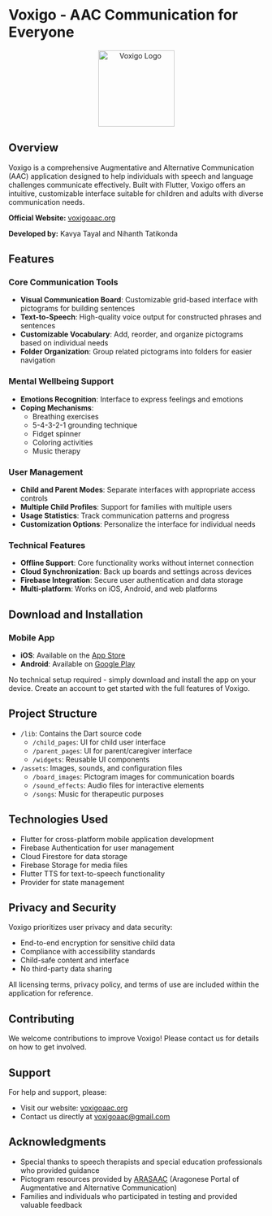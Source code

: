 # Voxigo - AAC Communication for Everyone

<p align="center">
  <img src="app_icon_512.png" alt="Voxigo Logo" width="150">
</p>

## Overview

Voxigo is a comprehensive Augmentative and Alternative Communication (AAC) application designed to help individuals with speech and language challenges communicate effectively. Built with Flutter, Voxigo offers an intuitive, customizable interface suitable for children and adults with diverse communication needs.

**Official Website:** [voxigoaac.org](https://voxigoaac.org)

**Developed by:** Kavya Tayal and Nihanth Tatikonda

## Features

### Core Communication Tools
- **Visual Communication Board**: Customizable grid-based interface with pictograms for building sentences
- **Text-to-Speech**: High-quality voice output for constructed phrases and sentences
- **Customizable Vocabulary**: Add, reorder, and organize pictograms based on individual needs
- **Folder Organization**: Group related pictograms into folders for easier navigation

### Mental Wellbeing Support
- **Emotions Recognition**: Interface to express feelings and emotions
- **Coping Mechanisms**:
  - Breathing exercises
  - 5-4-3-2-1 grounding technique
  - Fidget spinner
  - Coloring activities
  - Music therapy

### User Management
- **Child and Parent Modes**: Separate interfaces with appropriate access controls
- **Multiple Child Profiles**: Support for families with multiple users
- **Usage Statistics**: Track communication patterns and progress
- **Customization Options**: Personalize the interface for individual needs

### Technical Features
- **Offline Support**: Core functionality works without internet connection
- **Cloud Synchronization**: Back up boards and settings across devices
- **Firebase Integration**: Secure user authentication and data storage
- **Multi-platform**: Works on iOS, Android, and web platforms

## Download and Installation

### Mobile App
- **iOS**: Available on the [App Store](https://apps.apple.com/us/app/voxigoaac/id6738032801)
- **Android**: Available on [Google Play](https://play.google.com/store/apps/details?id=com.VoxigoAAC.appcore&pcampaignid=web_share)

No technical setup required - simply download and install the app on your device. Create an account to get started with the full features of Voxigo.

## Project Structure
- `/lib`: Contains the Dart source code
  - `/child_pages`: UI for child user interface
  - `/parent_pages`: UI for parent/caregiver interface
  - `/widgets`: Reusable UI components
- `/assets`: Images, sounds, and configuration files
  - `/board_images`: Pictogram images for communication boards
  - `/sound_effects`: Audio files for interactive elements
  - `/songs`: Music for therapeutic purposes

## Technologies Used
- Flutter for cross-platform mobile application development
- Firebase Authentication for user management
- Cloud Firestore for data storage
- Firebase Storage for media files
- Flutter TTS for text-to-speech functionality
- Provider for state management

## Privacy and Security
Voxigo prioritizes user privacy and data security:
- End-to-end encryption for sensitive child data
- Compliance with accessibility standards
- Child-safe content and interface
- No third-party data sharing

All licensing terms, privacy policy, and terms of use are included within the application for reference.

## Contributing
We welcome contributions to improve Voxigo! Please contact us for details on how to get involved.

## Support
For help and support, please:
- Visit our website: [voxigoaac.org](https://voxigoaac.org)
- Contact us directly at voxigoaac@gmail.com

## Acknowledgments
- Special thanks to speech therapists and special education professionals who provided guidance
- Pictogram resources provided by [ARASAAC](https://arasaac.org) (Aragonese Portal of Augmentative and Alternative Communication)
- Families and individuals who participated in testing and provided valuable feedback
